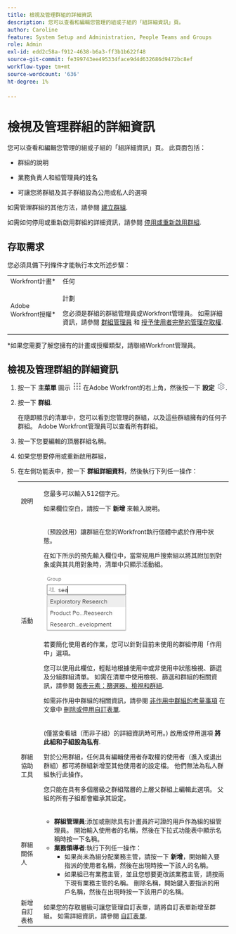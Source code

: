 ```yaml
---
title: 檢視及管理群組的詳細資訊
description: 您可以查看和編輯您管理的組或子組的「組詳細資訊」頁。
author: Caroline
feature: System Setup and Administration, People Teams and Groups
role: Admin
exl-id: edd2c58a-f912-4638-b6a3-ff3b1b622f48
source-git-commit: fe399743ee495334face9d4d632686d9472bc8ef
workflow-type: tm+mt
source-wordcount: '636'
ht-degree: 1%

---
```


# 檢視及管理群組的詳細資訊

您可以查看和編輯您管理的組或子組的「組詳細資訊」頁。 此頁面包括：

* 群組的說明
* 業務負責人和組管理員的姓名
* 可讓您將群組及其子群組設為公用或私人的選項

   <!--
  <li>An option that allows you to deactivate or reactivate a group and its subgroups.
  DRAFTED IN FLARE:
  Make this change when Callisto adds the
  <b>Is active</b>
   option to the Details pag
  </li>
  -->

如需管理群組的其他方法，請參閱 [建立群組](../../../administration-and-setup/manage-groups/create-and-manage-groups/create-a-group.md).

如需如何停用或重新啟用群組的詳細資訊，請參閱 [停用或重新啟用群組](../../../administration-and-setup/manage-groups/create-and-manage-groups/deactivate-or-reactivate-a-group.md).

<!--
DRAFTED IN FLARE:
Delete this paragraph when Callisto adds the
<b>Is active</b>
 option to the Details pag
-->

## 存取需求

您必須具備下列條件才能執行本文所述步驟：

<table style="table-layout:auto"> 
 <col> 
 <col> 
 <tbody> 
  <tr> 
   <td role="rowheader">Workfront計畫*</td> 
   <td>任何</td> 
  </tr> 
  <tr> 
   <td role="rowheader">Adobe Workfront授權*</td> 
   <td> <p>計劃 </p> <p>您必須是群組的群組管理員或Workfront管理員。 如需詳細資訊，請參閱 <a href="../../../administration-and-setup/manage-groups/group-roles/group-administrators.md" class="MCXref xref">群組管理員</a> 和 <a href="../../../administration-and-setup/add-users/configure-and-grant-access/grant-a-user-full-administrative-access.md" class="MCXref xref">授予使用者完整的管理存取權</a>.</p> </td> 
  </tr> 
 </tbody> 
</table>

&#42;如果您需要了解您擁有的計畫或授權類型，請聯絡Workfront管理員。

## 檢視及管理群組的詳細資訊

1. 按一下 **主菜單** 圖示 ![](assets/main-menu-icon.png) 在Adobe Workfront的右上角，然後按一下 **設定** ![](assets/gear-icon-settings.png).

1. 按一下 **群組**.

   在隨即顯示的清單中，您可以看到您管理的群組，以及這些群組擁有的任何子群組。 Adobe Workfront管理員可以查看所有群組。

1. 按一下您要編輯的頂層群組名稱。
1. 如果您想要停用或重新啟用群組，
1. 在左側功能表中，按一下 **群組詳細資料**，然後執行下列任一操作：

   <table style="table-layout:auto"> 
    <col> 
    <col> 
    <tbody> 
     <tr> 
      <td role="rowheader">說明</td> 
      <td> <p>您最多可以輸入512個字元。</p> <p>如果欄位空白，請按一下 <strong>新增</strong> 來輸入說明。</p> </td> 
     </tr> 
     <tr data-mc-conditions=""> 
      <td role="rowheader">活動</td> 
      <td> <p>（預設啟用）讓群組在您的Workfront執行個體中處於作用中狀態。</p> <p>在如下所示的預先輸入欄位中，當常規用戶搜索組以將其附加到對象或與其共用對象時，清單中只顯示活動組。</p> <p> <img src="assets/group-type-aheads.jpg"> </p> <p>若要簡化使用者的作業，您可以針對目前未使用的群組停用「作用中」選項。</p> <p>您可以使用此欄位，輕鬆地根據使用中或非使用中狀態檢視、篩選及分組群組清單。 如需在清單中使用檢視、篩選和群組的相關資訊，請參閱 <a href="../../../reports-and-dashboards/reports/reporting-elements/reporting-elements-filters-views-groupings.md" class="MCXref xref">報表元素：篩選器、檢視和群組</a>.</p> <p>如需非作用中群組的相關資訊，請參閱 <a href="../../../administration-and-setup/manage-groups/create-and-manage-groups/deactivate-or-reactivate-a-group.md#inactive" class="MCXref xref">非作用中群組的考量事項</a> 在文章中 <a href="../../../administration-and-setup/customize-workfront/create-manage-custom-forms/delete-or-deactivate-a-custom-form.md" class="MCXref xref">刪除或停用自訂表單</a>.</p> </td> 
     </tr> 
     <tr> 
      <td role="rowheader">群組協助工具</td> 
      <td> <p>(僅當查看組（而非子組）的詳細資訊時可用。) 啟用或停用選項 <strong>將此組和子組設為私有</strong>.</p> <p>對於公用群組，任何具有編輯使用者存取權的使用者（進入或退出群組）都可將群組新增至其他使用者的設定檔。 他們無法為私人群組執行此操作。</p> <p>您只能在具有多個層級之群組階層的上層父群組上編輯此選項。 父組的所有子組都會繼承其設定。</p> </td> 
     </tr> 
     <tr> 
      <td role="rowheader">群組關係人</td> 
      <td> 
       <ul> 
        <li><strong>群組管理員</strong>:添加或刪除具有計畫員許可證的用戶作為組的組管理員。 開始輸入使用者的名稱，然後在下拉式功能表中顯示名稱時按一下名稱。</li> 
        <li><strong>業務領導者</strong>:執行下列任一操作：
         <ul>
          <li>如果尚未為組分配業務主管，請按一下 <strong>新增</strong>，開始輸入要指派的使用者名稱，然後在出現時按一下該人的名稱。</li>
          <li>如果組已有業務主管，並且您想要更改該業務主管，請按兩下現有業務主管的名稱。 刪除名稱，開始鍵入要指派的用戶名稱，然後在出現時按一下該用戶的名稱。</li>
         </ul></li> 
       </ul> </td> 
     </tr> 
     <tr> 
      <td role="rowheader">新增自訂表格</td> 
      <td>如果您的存取層級可讓您管理自訂表單，請將自訂表單新增至群組。 如需詳細資訊，請參閱 <a href="../../../administration-and-setup/customize-workfront/create-manage-custom-forms/create-and-manage-custom-forms.md" class="MCXref xref">自訂表單</a>.</td> 
     </tr> 
    </tbody> 
   </table>
